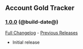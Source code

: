 ## Account Gold Tracker
### [1.0.0](https://github.com/diomsg-code/AccountGoldTracker/tree/1.0.0) (@build-date@)
[Full Changelog](https://github.com/diomsg-code/AccountGoldTracker/commits/1.0.0) - [Previous Releases](https://github.com/diomsg-code/AccountGoldTracker/releases)

- Initial release